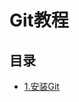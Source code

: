 # Git教程

## 目录

- [1.安装Git](https://github.com/AnOptimistSeePessimist/git-tutorial/blob/master/1.%E5%AE%89%E8%A3%85Git.md)
